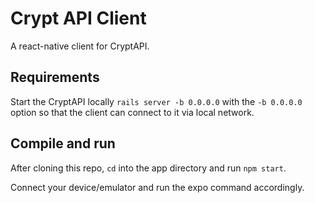 # Crypt API Client

A react-native client for CryptAPI.

## Requirements

Start the CryptAPI locally `rails server -b 0.0.0.0` with the `-b 0.0.0.0` option so that the client can connect to it via local network.

## Compile and run

After cloning this repo, `cd` into the app directory and run `npm start`.

Connect your device/emulator and run the expo command accordingly.